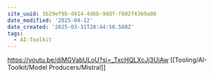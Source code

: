 ```yaml
---
site_uuid: 3b29ef9b-d414-4dbb-9ddf-f802f4369a08
date_modified: '2025-04-12'
date_created: '2025-03-31T20:44:50.508Z'
tags:
  - AI-Toolkit
---
```





























































https://youtu.be/diMGVabULoU?si=_TxcHQLXcJj3UiAw
[[Tooling/AI-Toolkit/Model Producers/Mistral]]